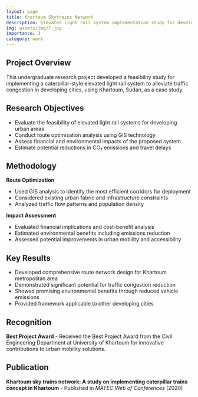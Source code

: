 ```yaml
---
layout: page
title: Khartoum Skytrains Network
description: Elevated light rail system implementation study for developing cities
img: assets/img/7.jpg
importance: 3
category: work
---
```


## Project Overview

This undergraduate research project developed a feasibility study for implementing a caterpillar-style elevated light rail system to alleviate traffic congestion in developing cities, using Khartoum, Sudan, as a case study.

## Research Objectives

- Evaluate the feasibility of elevated light rail systems for developing urban areas
- Conduct route optimization analysis using GIS technology
- Assess financial and environmental impacts of the proposed system
- Estimate potential reductions in CO₂ emissions and travel delays

## Methodology

**Route Optimization**
- Used GIS analysis to identify the most efficient corridors for deployment
- Considered existing urban fabric and infrastructure constraints
- Analyzed traffic flow patterns and population density

**Impact Assessment**  
- Evaluated financial implications and cost-benefit analysis
- Estimated environmental benefits including emissions reduction
- Assessed potential improvements in urban mobility and accessibility

## Key Results

- Developed comprehensive route network design for Khartoum metropolitan area
- Demonstrated significant potential for traffic congestion reduction
- Showed promising environmental benefits through reduced vehicle emissions
- Provided framework applicable to other developing cities

## Recognition

**Best Project Award** - Received the Best Project Award from the Civil Engineering Department at University of Khartoum for innovative contributions to urban mobility solutions.

## Publication

**Khartoum sky trains network: A study on implementing caterpillar trains concept in Khartoum** - Published in *MATEC Web of Conferences* (2020)
